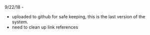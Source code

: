 9/22/18 - 

- uploaded to github for safe keeping, this is the last version of the system.   
- need to clean up link references

